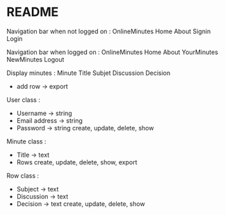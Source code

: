 # README

Navigation bar when not logged on :
OnlineMinutes Home About Signin Login

Navigation bar when logged on :
OnlineMinutes Home About YourMinutes NewMinutes Logout

Display minutes :
Minute Title
Subjet  Discussion  Decision
+ add row
-> export

User class :
- Username -> string
- Email address -> string
- Password -> string
create, update, delete, show

Minute class :
- Title -> text
- Rows
create, update, delete, show, export

Row class :
- Subject -> text
- Discussion -> text
- Decision -> text
create, update, delete, show
